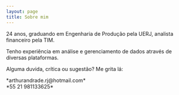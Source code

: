 ```yaml
---
layout: page
title: Sobre mim
---
```


<p> 24 anos, graduando em Engenharia de Produção pela UERJ, analista financeiro pela TIM. </p>
<p> Tenho experiência em análise e gerenciamento de dados através de diversas plataformas. </p>
<p> Alguma duvida, crítica ou sugestão? Me grita lá: </p>
   *arthurandrade.rj@hotmail.com*
  <br> *55 21 981133625* </br>
